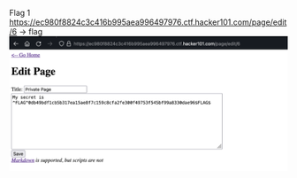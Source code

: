 Flag 1
https://ec980f8824c3c416b995aea996497976.ctf.hacker101.com/page/edit/6 -> flag
![](./images/1.png)

